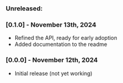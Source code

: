 ### Unreleased:

### [0.1.0] - November 13th, 2024

- Refined the API, ready for early adoption
- Added documentation to the readme

### [0.0.0] - November 12th, 2024

- Initial release (not yet working)
